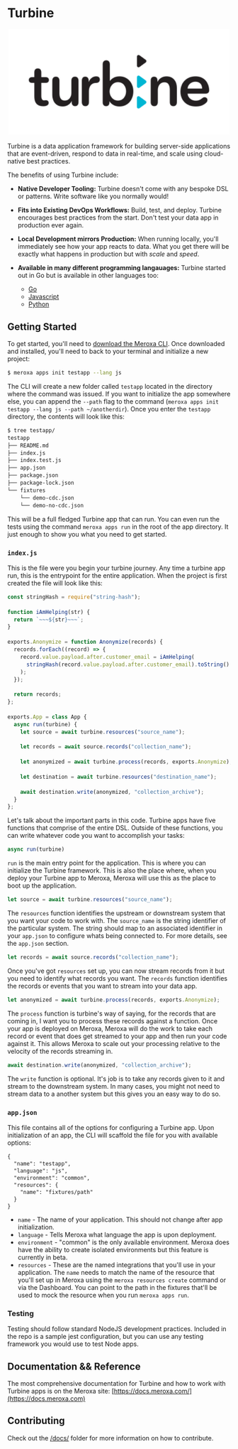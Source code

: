 # Turbine

<p align="center" style="text-align:center;">
  <img alt="turbine logo" src="docs/turbine-outline.svg" width="500" />
</p>

Turbine is a data application framework for building server-side applications that are event-driven, respond to data in real-time, and scale using cloud-native best practices.

The benefits of using Turbine include:

* **Native Developer Tooling:** Turbine doesn't come with any bespoke DSL or patterns. Write software like you normally would!

* **Fits into Existing DevOps Workflows:** Build, test, and deploy. Turbine encourages best practices from the start. Don't test your data app in production ever again.

* **Local Development mirrors Production:** When running locally, you'll immediately see how your app reacts to data. What you get there will be exactly what happens in production but with _scale_ and _speed_.

* **Available in many different programming langauages:** Turbine started out in Go but is available in other languages too:
    * [Go](https://github.com/meroxa/turbine-go)
    * [Javascript](https://github.com/meroxa/turbine-js)
    * [Python](https://github.com/meroxa/turbine-py)


## Getting Started

To get started, you'll need to [download the Meroxa CLI](https://github.com/meroxa/cli#installation-guide). Once downloaded and installed, you'll need to back to your terminal and initialize a new project:

```bash
$ meroxa apps init testapp --lang js
```

The CLI will create a new folder called `testapp` located in the directory where the command was issued. If you want to initialize the app somewhere else, you can append the `--path` flag to the command (`meroxa apps init testapp --lang js --path ~/anotherdir`). Once you enter the `testapp` directory, the contents will look like this:

```bash
$ tree testapp/
testapp
├── README.md
├── index.js
├── index.test.js
├── app.json
├── package.json
├── package-lock.json
└── fixtures
    └── demo-cdc.json
    └── demo-no-cdc.json
```

This will be a full fledged Turbine app that can run. You can even run the tests using the command `meroxa apps run` in the root of the app directory. It just enough to show you what you need to get started.


### `index.js`

This is the file were you begin your turbine journey. Any time a turbine app run, this is the entrypoint for the entire application. When the project is first created the file will look like this:

```js
const stringHash = require("string-hash");

function iAmHelping(str) {
  return `~~~${str}~~~`;
}

exports.Anonymize = function Anonymize(records) {
  records.forEach((record) => {
    record.value.payload.after.customer_email = iAmHelping(
      stringHash(record.value.payload.after.customer_email).toString()
    );
  });

  return records;
};

exports.App = class App {
  async run(turbine) {
    let source = await turbine.resources("source_name");

    let records = await source.records("collection_name");

    let anonymized = await turbine.process(records, exports.Anonymize);

    let destination = await turbine.resources("destination_name");

    await destination.write(anonymized, "collection_archive");
  }
};
```

Let's talk about the important parts in this code. Turbine apps have five functions that comprise of the entire DSL. Outside of these functions, you can write whatever code you want to accomplish your tasks:

```js
async run(turbine)
```

`run` is the main entry point for the application. This is where you can initialize the Turbine framework. This is also the place where, when you deploy your Turbine app to Meroxa, Meroxa will use this as the place to boot up the application.

```js
let source = await turbine.resources("source_name");
```

The `resources` function identifies the upstream or downstream system that you want your code to work with. The `source_name` is the string identifier of the particular system. The string should map to an associated identifier in your `app.json` to configure whats being connected to. For more details, see the `app.json` section.

```js
let records = await source.records("collection_name");
```

Once you've got `resources` set up, you can now stream records from it but you need to identify what records you want. The `records` function identifies the records or events that you want to stream into your data app.

```js
let anonymized = await turbine.process(records, exports.Anonymize);
```

The `process` function is turbine's way of saying, for the records that are coming in, I want you to process these records against a function. Once your app is deployed on Meroxa, Meroxa will do the work to take each record or event that does get streamed to your app and then run your code against it. This allows Meroxa to scale out your processing relative to the velocity of the records streaming in.

```js
await destination.write(anonymized, "collection_archive");
```

The `write` function is optional. It's job is to take any records given to it and stream to the downstream system. In many cases, you might not need to stream data to a another system but this gives you an easy way to do so.


### `app.json`

This file contains all of the options for configuring a Turbine app. Upon initialization of an app, the CLI will scaffold the file for you with available options:

```
{
  "name": "testapp",
  "language": "js",
  "environment": "common",
  "resources": {
    "name": "fixtures/path"
  }
}
```

* `name` - The name of your application. This should not change after app initialization.
* `language` - Tells Meroxa what language the app is upon deployment.
* `environment` - "common" is the only available environment. Meroxa does have the ability to create isolated environments but this feature is currently in beta.
* `resources` - These are the named integrations that you'll use in your application. The `name` needs to match the name of the resource that you'll set up in Meroxa using the `meroxa resources create` command or via the Dashboard. You can point to the path in the fixtures that'll be used to mock the resource when you run `meroxa apps run`.

### Testing

Testing should follow standard NodeJS development practices. Included in the repo is a sample jest configuration, but you can use any testing framework you would use to test Node apps.

## Documentation && Reference

The most comprehensive documentation for Turbine and how to work with Turbine apps is on the Meroxa site: [https://docs.meroxa.com/](https://docs.meroxa.com)

## Contributing

Check out the [/docs/](./docs/) folder for more information on how to contribute.
